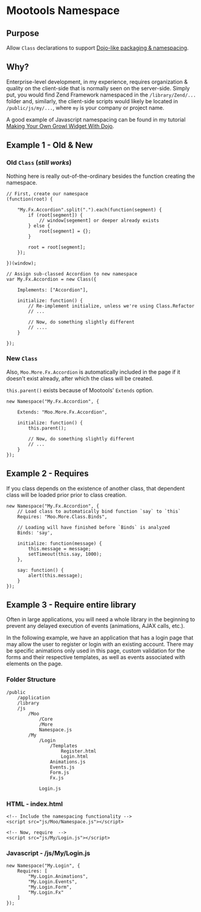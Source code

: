 #   Mootools Namespace

##  Purpose

Allow `Class` declarations to support [Dojo-like packaging & namespacing][dojo].

##  Why?

Enterprise-level development, in my experience, requires organization & quality
on the client-side that is normally seen on the server-side.  Simply put, you would
find Zend Framework namespaced in the `/library/Zend/...` folder and, similarly, the
client-side scripts would likely be located in `/public/js/my/...`, where `my` is your
company or project name.

A good example of Javascript namespacing can be found in my tutorial
[Making Your Own Growl Widget With Dojo][growl].

##  Example 1 - Old & New

### Old `Class` (*still works*)

Nothing here is really out-of-the-ordinary besides the function creating the namespace.

    // First, create our namespace
    (function(root) {
        
        "My.Fx.Accordion".split(".").each(function(segment) {
            if (root[segment]) {
                // window[segement] or deeper already exists
            } else {
                root[segment] = {};
            }
            
            root = root[segment];
        });
        
    })(window);
    
    // Assign sub-classed Accordion to new namespace
    var My.Fx.Accordion = new Class({
        
        Implements: ["Accordion"],
        
        initialize: function() {
            // Re-implement initialize, unless we're using Class.Refactor
            // ...
            
            // Now, do something slightly different
            // ....
        }
        
    });

### New `Class`

Also, `Moo.More.Fx.Accordion` is automatically included in the page if it doesn't exist already,
after which the class will be created.

`this.parent()` exists because of Mootools' `Extends` option.

    new Namespace("My.Fx.Accordion", {
        
        Extends: "Moo.More.Fx.Accordion",
        
        initialize: function() {
            this.parent();
            
            // Now, do something slightly different
            // ...
        }
    });

## Example 2 - Requires

If you class depends on the existence of another class, that dependent class will be
loaded prior prior to class creation.

    new Namespace("My.Fx.Accordion", {
        // Load class to automatically bind function `say` to `this`
        Requires: "Moo.More.Class.Binds",
        
        // Loading will have finished before `Binds` is analyzed
        Binds: 'say',
        
        initialize: function(message) {
            this.message = message;
            setTimeout(this.say, 1000);
        },
        
        say: function() {
            alert(this.message);
        }
    });

## Example 3 - Require entire library

Often in large applications, you will need a whole library in the beginning to
prevent any delayed execution of events (animations, AJAX calls, etc.).

In the following example, we have an application that has a login page that may
allow the user to register or login with an existing account.  There may be specific
animations only used in this page, custom validation for the forms and their respective
templates, as well as events associated with elements on the page.

### Folder Structure

    /public
        /application
        /library
        /js
            /Moo
                /Core
                /More
                Namespace.js
            /My
                /Login
                    /Templates
                        Register.html
                        Login.html
                    Animations.js
                    Events.js
                    Form.js
                    Fx.js
                    
                Login.js

### HTML - index.html

    <!-- Include the namespacing functionality -->
    <script src="js/Moo/Namespace.js"></script>
    
    <!-- Now, require  -->
    <script src="js/My/Login.js"></script>

### Javascript - /js/My/Login.js

    new Namespace("My.Login", {
        Requires: [
            "My.Login.Animations",
            "My.Login.Events",
            "My.Login.Form",
            "My.Login.Fx"
        ]
    });

[dojo]: http://docs.dojocampus.org/dojo/index#package-system
[wf]:   http://www.whitefence.com/
[growl]:http://blog.uxdriven.com/2009/09/08/making-your-own-growl-widget-with-dojo/